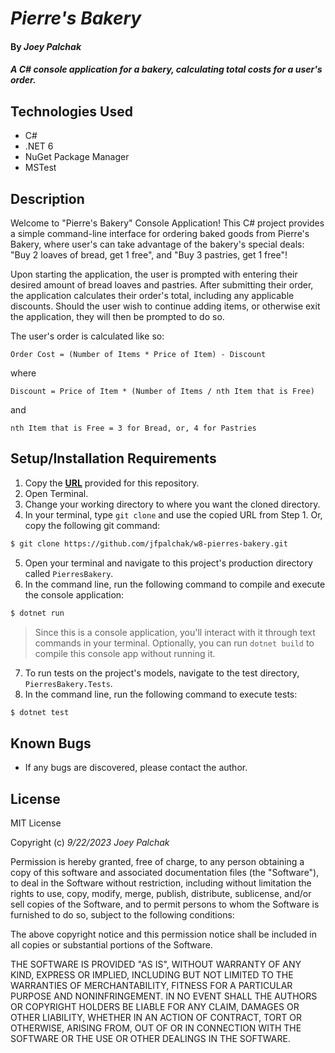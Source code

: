 # _Pierre's Bakery_

#### By _Joey Palchak_

#### _A C# console application for a bakery, calculating total costs for a user's order._

## Technologies Used

* C#
* .NET 6
* NuGet Package Manager
* MSTest

## Description

Welcome to "Pierre's Bakery" Console Application! This C# project provides a simple command-line interface for ordering baked goods from Pierre's Bakery, where user's can take advantage of the bakery's special deals: "Buy 2 loaves of bread, get 1 free", and "Buy 3 pastries, get 1 free"! 

Upon starting the application, the user is prompted with entering their desired amount of bread loaves and pastries. After submitting their order, the application calculates their order's total, including any applicable discounts. Should the user wish to continue adding items, or otherwise exit the application, they will then be prompted to do so.

The user's order is calculated like so:

```
Order Cost = (Number of Items * Price of Item) - Discount
```
where
```
Discount = Price of Item * (Number of Items / nth Item that is Free)
```
and
```
nth Item that is Free = 3 for Bread, or, 4 for Pastries
```


## Setup/Installation Requirements

1. Copy the **[URL](https://github.com/jfpalchak/w8-pierres-bakery.git)** provided for this repository.
2. Open Terminal.
3. Change your working directory to where you want the cloned directory.
4. In your terminal, type `git clone` and use the copied URL from Step 1. Or, copy the following git command:
```bash
$ git clone https://github.com/jfpalchak/w8-pierres-bakery.git
```
5. Open your terminal and navigate to this project's production directory called `PierresBakery`.
6. In the command line, run the following command to compile and execute the console application:
   
```bash
$ dotnet run
```
> Since this is a console application, you'll interact with it through text commands in your terminal.
> Optionally, you can run `dotnet build` to compile this console app without running it.

7. To run tests on the project's models, navigate to the test directory, `PierresBakery.Tests`.
8. In the command line, run the following command to execute tests:
```bash
$ dotnet test
```

## Known Bugs

* If any bugs are discovered, please contact the author.

## License

MIT License

Copyright (c) _9/22/2023_ _Joey Palchak_

Permission is hereby granted, free of charge, to any person obtaining a copy of this software and associated documentation files (the "Software"), to deal in the Software without restriction, including without limitation the rights to use, copy, modify, merge, publish, distribute, sublicense, and/or sell copies of the Software, and to permit persons to whom the Software is furnished to do so, subject to the following conditions:

The above copyright notice and this permission notice shall be included in all copies or substantial portions of the Software.

THE SOFTWARE IS PROVIDED "AS IS", WITHOUT WARRANTY OF ANY KIND, EXPRESS OR IMPLIED, INCLUDING BUT NOT LIMITED TO THE WARRANTIES OF MERCHANTABILITY, FITNESS FOR A PARTICULAR PURPOSE AND NONINFRINGEMENT. IN NO EVENT SHALL THE AUTHORS OR COPYRIGHT HOLDERS BE LIABLE FOR ANY CLAIM, DAMAGES OR OTHER LIABILITY, WHETHER IN AN ACTION OF CONTRACT, TORT OR OTHERWISE, ARISING FROM, OUT OF OR IN CONNECTION WITH THE SOFTWARE OR THE USE OR OTHER DEALINGS IN THE SOFTWARE.